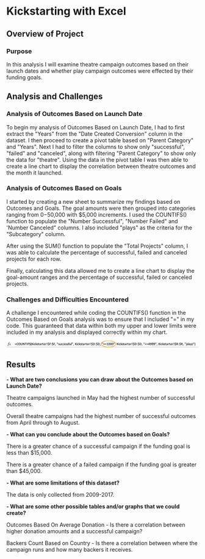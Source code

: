 # Kickstarting with Excel

## Overview of Project

### Purpose

In this analysis I will examine theatre campaign outcomes based on their launch dates and whether play campaign outcomes were effected by their funding goals. 

## Analysis and Challenges

### Analysis of Outcomes Based on Launch Date

To begin my analysis of Outcomes Based on Launch Date, I had to first extract the "Years" from the "Date Created Conversion" column in the dataset. I then proceed to create a pivot table based on "Parent Category" and "Years". Next I had to filter the columns to show only "successful", "failed" and "canceled", along with filtering "Parent Category" to show only the data for "theatre". Using the data in the pivot table I was then able to create a line chart to display the correlation between theatre outcomes and the month it launched.

### Analysis of Outcomes Based on Goals

I started by creating a new sheet to summarize my findings based on Outcomes and Goals. The goal amounts were then grouped into categories ranging from $0-$50,000 with $5,000 increments. I used the COUNTIFS() function to populate the "Number Successful", "Number Failed" and 'Number Canceled" columns. I also included "plays" as the criteria for the "Subcategory" column. 

After using the SUM() function to populate the "Total Projects" column, I was able to calculate the percentage of successful, failed and canceled projects for each row. 

Finally, calculating this data allowed me to create a line chart to display the goal-amount ranges and the percentage of successful, failed or canceled projects.

### Challenges and Difficulties Encountered

A challenge I encountered while coding the COUNTIFS() function in the Outcomes Based on Goals analysis was to ensure that I included "=" in my code. This guaranteed that data within both my upper and lower limits were included in my analysis and displayed correctly within my chart. 

![This is an image](https://github.com/ddigioac/kickstarter-analysis/blob/47f50589c11386c0cc489c01723a98172c575499/Inclusive_Function.png)

## Results

**- What are two conclusions you can draw about the Outcomes based on Launch Date?**

Theatre campaigns launched in May had the highest number of successful outcomes.

Overall theatre campaigns had the highest number of successful outcomes from April through to August.

**- What can you conclude about the Outcomes based on Goals?**

There is a greater chance of a successful campaign if the funding goal is less than $15,000.

There is a greater chance of a failed campaign if the funding goal is greater than $45,000.

**- What are some limitations of this dataset?**

The data is only collected from 2009-2017.

**- What are some other possible tables and/or graphs that we could create?**

Outcomes Based On Average Donation - Is there a correlation between higher donation amounts and a successful campaign?

Backers Count Based on Country - Is there a correlation between where the campaign runs and how many backers it receives. 




